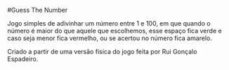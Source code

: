 #Guess The Number

Jogo simples de adivinhar um número entre 1 e 100, em que
quando o número é maior do que aquele que escolhemos, esse espaço fica
verde e caso seja menor fica vermelho, ou se acertou no número fica
amarelo.

Criado a partir de uma versão física do jogo feita por
Rui Gonçalo Espadeiro.